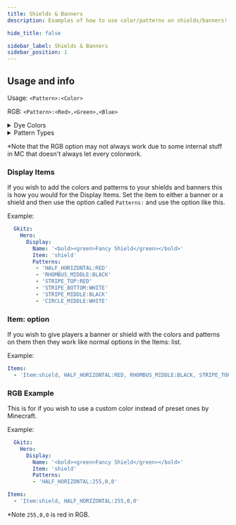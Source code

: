 ```yaml
---
title: Shields & Banners
description: Examples of how to use color/patterns on shields/banners!

hide_title: false

sidebar_label: Shields & Banners
sidebar_position: 1
---
```

## Usage and info
Usage: `<Pattern>:<Color>`

RGB: `<Pattern>:<Red>,<Green>,<Blue>`

<details>
  <summary>Dye Colors</summary>

* https://jd.papermc.io/paper/1.21.1/org/bukkit/DyeColor.html
</details>

<details>
  <summary>Pattern Types</summary>

* https://jd.papermc.io/paper/1.21.1/org/bukkit/block/banner/PatternType.html
</details>

*Note that the RGB option may not always work due to some internal stuff in MC that doesn't always let every colorwork.

### Display Items
If you wish to add the colors and patterns to your shields and banners this is how you would for the Display Items.
Set the item to either a banner or a shield and then use the option called `Patterns:` and use the option like this.

Example:
```yaml
  Gkitz:
    Hero:
      Display:
        Name: '<bold><green>Fancy Shield</green></bold>'
        Item: 'shield'
        Patterns:
         - 'HALF_HORIZONTAL:RED'
         - 'RHOMBUS_MIDDLE:BLACK'
         - 'STRIPE_TOP:RED'
         - 'STRIPE_BOTTOM:WHITE'
         - 'STRIPE_MIDDLE:BLACK'
         - 'CIRCLE_MIDDLE:WHITE'
```

### Item: option
If you wish to give players a banner or shield with the colors and patterns on them then they work like normal options in the Items: list.

Example:
```yaml
Items:
  - 'Item:shield, HALF_HORIZONTAL:RED, RHOMBUS_MIDDLE:BLACK, STRIPE_TOP:RED, STRIPE_BOTTOM:WHITE, STRIPE_MIDDLE:BLACK, CIRCLE_MIDDLE:WHITE'
```

### RGB Example
This is for if you wish to use a custom color instead of preset ones by Minecraft.

Example:
```yaml
  Gkitz:
    Hero:
      Display:
        Name: '<bold><green>Fancy Shield</green></bold>'
        Item: 'shield'
        Patterns:
        - 'HALF_HORIZONTAL:255,0,0'
```
```yaml
Items:
  - 'Item:shield, HALF_HORIZONTAL:255,0,0'
```
*Note `255,0,0` is red in RGB.